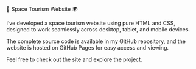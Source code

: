 🚀 Space Tourism Website 🌍

I’ve developed a space tourism website using pure HTML and CSS, designed to work seamlessly across desktop, tablet, and mobile devices.

The complete source code is available in my GitHub repository, and the website is hosted on GitHub Pages for easy access and viewing.

Feel free to check out the site and explore the project.
